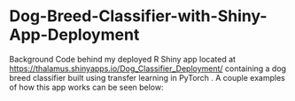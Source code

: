 # Dog-Breed-Classifier-with-Shiny-App-Deployment
Background Code behind my deployed R Shiny app located at https://thalamus.shinyapps.io/Dog_Classifier_Deployment/
containing a dog breed classifier built using transfer learning in PyTorch . A couple examples of how this app works can be seen below:

